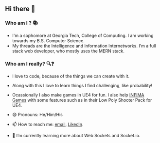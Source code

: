 ## Hi there 👋

### Who am I ? 📚
  - I'm a sophomore at Georgia Tech, College of Computing. I am working towards my B.S. Computer Science.
  - My threads are the Intelligence and Information Internetworks. I'm a full stack web developer, who mostly uses the MERN stack.

### Who am I really? 🔍❓
  - I love to code, because of the things we can create with it. 
  - Along with this I love to learn things I find challenging, like probability! 
  - Ocassionally I also make games in UE4 for fun. I also help [INFIMA Games](https://twitter.com/InfimaGames) with some features such as  in their Low Poly Shooter Pack for UE4.

- 😄 Pronouns: He/Him/His
- 📫 How to reach me: [email](mailto:sbhat97@gatech.edu), [Likedin](https://www.linkedin.com/in/krishna231/).
- 🌱 I’m currently learning more about Web Sockets and Socket.io.


<!--
**SKB231/SKB231** is a ✨ _special_ ✨ repository because its `README.md` (this file) appears on your GitHub profile.

Here are some ideas to get you started:

- 🔭 I’m currently working on ...
- 🌱 I’m currently learning ...
- 👯 I’m looking to collaborate on ...
- 🤔 I’m looking for help with ...
- 💬 Ask me about ...
- 📫 How to reach me: ...
- 😄 Pronouns: ...
- ⚡ Fun fact: ...
-->
